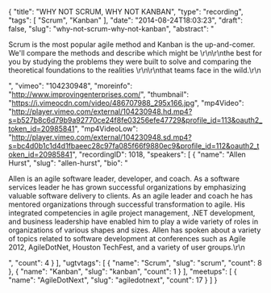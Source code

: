 {
  "title": "WHY NOT SCRUM, WHY NOT KANBAN",
  "type": "recording",
  "tags": [
    "Scrum",
    "Kanban"
  ],
  "date": "2014-08-24T18:03:23",
  "draft": false,
  "slug": "why-not-scrum-why-not-kanban",
  "abstract": "<p>Scrum is the most popular agile method and Kanban is the up-and-comer. We'll compare the methods and describe which might be \r\n\r\nthe best for you by studying the problems they were built to solve and comparing the theoretical foundations to the realities \r\n\r\nthat teams face in the wild.\r\n</p>",
  "vimeo": "104230948",
  "moreinfo": "http://www.improvingenterprises.com/",
  "thumbnail": "https://i.vimeocdn.com/video/486707988_295x166.jpg",
  "mp4Video": "http://player.vimeo.com/external/104230948.hd.mp4?s=b527b8c6d79b9a92770ce24f8fe03256efe47729&profile_id=113&oauth2_token_id=20985841",
  "mp4VideoLow": "http://player.vimeo.com/external/104230948.sd.mp4?s=bc4d0b1c1d4d1fbaeec28c97fa085f66f9880ec9&profile_id=112&oauth2_token_id=20985841",
  "recordingID": 1018,
  "speakers": [
    {
      "name": "Allen Hurst",
      "slug": "allen-hurst",
      "bio": "<p>Allen is an agile software leader, developer, and coach. As a software services leader he has grown successful organizations by emphasizing valuable software delivery to clients. As an agile leader and coach he has mentored organizations through successful transformation to agile. His integrated competencies in agile project management, .NET development, and business leadership have enabled him to play a wide variety of roles in organizations of various shapes and sizes. Allen has spoken about a variety of topics related to software development at conferences such as Agile 2012, AgileDotNet, Houston TechFest, and a variety of user groups.\r\n</p>",
      "count": 4
    }
  ],
  "ugtvtags": [
    {
      "name": "Scrum",
      "slug": "scrum",
      "count": 8
    },
    {
      "name": "Kanban",
      "slug": "kanban",
      "count": 1
    }
  ],
  "meetups": [
    {
      "name": "AgileDotNext",
      "slug": "agiledotnext",
      "count": 17
    }
  ]
}